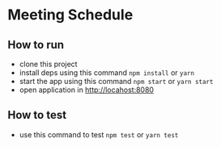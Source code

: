 # Meeting Schedule

## How to run

- clone this project
- install deps using this command `npm install` or `yarn`
- start the app using this command `npm start` or `yarn start`
- open application in [http://locahost:8080](http://localhost:8080)

## How to test

- use this command to test `npm test` or `yarn test`
